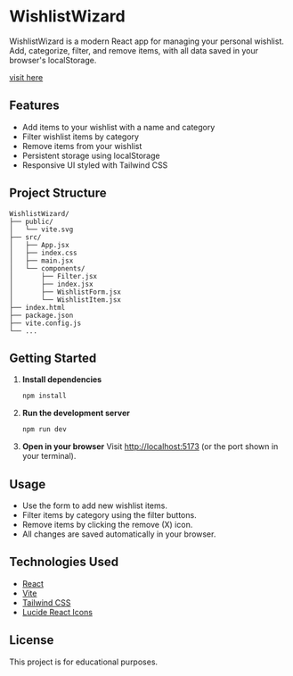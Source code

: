 # WishlistWizard

WishlistWizard is a modern React app for managing your personal wishlist. Add, categorize, filter, and remove items, with all data saved in your browser's localStorage.

[visit here](https://wish-list-wizard.vercel.app/)

## Features

- Add items to your wishlist with a name and category
- Filter wishlist items by category
- Remove items from your wishlist
- Persistent storage using localStorage
- Responsive UI styled with Tailwind CSS

## Project Structure

```
WishlistWizard/
├── public/
│   └── vite.svg
├── src/
│   ├── App.jsx
│   ├── index.css
│   ├── main.jsx
│   └── components/
│       ├── Filter.jsx
│       ├── index.jsx
│       ├── WishlistForm.jsx
│       └── WishlistItem.jsx
├── index.html
├── package.json
├── vite.config.js
└── ...
```

## Getting Started

1. **Install dependencies**
   ```sh
   npm install
   ```

2. **Run the development server**
   ```sh
   npm run dev
   ```

3. **Open in your browser**
   Visit [http://localhost:5173](http://localhost:5173) (or the port shown in your terminal).

## Usage

- Use the form to add new wishlist items.
- Filter items by category using the filter buttons.
- Remove items by clicking the remove (X) icon.
- All changes are saved automatically in your browser.

## Technologies Used

- [React](https://react.dev/)
- [Vite](https://vitejs.dev/)
- [Tailwind CSS](https://tailwindcss.com/)
- [Lucide React Icons](https://lucide.dev/icons/)


## License

This project is for educational purposes.
